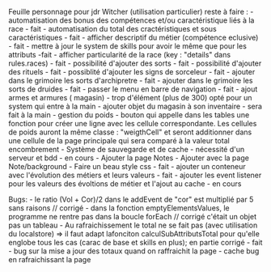 Feuille personnage pour jdr Witcher (utilisation particulier)
reste à faire : 
    - automatisation des bonus des compétences et/ou caractéristique liés à la race - fait
    - automatisation du total des cractéristiques et sous caractéristiques - fait
    - afficher descriptif du métier (compétence eclusive) - fait
    - mettre à jour le system de skills pour avoir le même que pour les attributs -fait
    - afficher particularité de la race (key : "details" dans rules.races) - fait
    - possibilité d'ajouter des sorts - fait
    - possibilité d'ajouter des rituels - fait
    - possiblité d'ajouter les signs de sorceleur - fait
    - ajouter dans le grimoire les sorts d'archipretre - fait
    - ajouter dans le grimoire les sorts de druides - fait
    - passer le menu en barre de navigation  - fait
    - ajout armes et armures ( magasin) - trop d'élément (plus de 300) opté pour un system qui entre à la main 
    - ajouter objet du magasin à son inventaire - sera fait à la main
    - gestion du poids - bouton qui appelle dans les tables une fonction pour créer une ligne avec les cellule correspondante. Les cellules de poids auront la même classe : "weigthCell" et seront additionner dans une cellule de la page principale qui sera comparé à la valeur total encombrement
    - Système de sauvegarde et de cache - nécessité d'un serveur et bdd - en cours
    - Ajouter la page Notes
    - Ajouter avec la page Note/background
    - Faire un beau style css - fait
    - ajouter un conteneur avec l'évolution des métiers et leurs valeurs - fait
    - ajouter les event listener pour les valeurs des évoltions de métier et l'ajout au cache - en cours

Bugs: 
    - le ratio (Vol + Cor)/2 dans le addEvent de "cor" est multiplié par 5 sans raisons // corrigé
    - dans la fonction emptyElementsValues, le programme ne rentre pas dans la boucle forEach // corrigé c'était un objet pas un tableau
    - Au rafraichissement le total ne se fait pas (avec utilisation du localstore) => il faut adapt lafonciton calculSubAttributsTotal pour qu'elle englobe tous les cas (carac de base et skills en plus); en partie corrigé - fait
    - bug sur la mise a jour des totaux quand on raffraichit la page
    - cache bug en rafraichissant la page

    